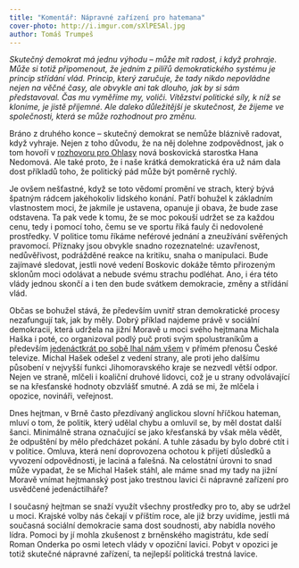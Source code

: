 ```yaml
---
title: "Komentář: Nápravné zařízení pro hatemana"
cover-photo: http://i.imgur.com/sXlPE5Al.jpg
author: Tomáš Trumpeš
---
```


*Skutečný demokrat má jednu výhodu – může mít radost, i když prohraje. Může si totiž připomenout, že jedním z pilířů demokratického systému je princip střídání vlád. Princip, který zaručuje, že tady nikdo nepovládne nejen na věčné časy, ale obvykle ani tak dlouho, jak by si sám představoval. Čas mu vyměříme my, voliči. Vítězství politické síly, k níž se kloníme, je jistě příjemné. Ale daleko důležitější je skutečnost, že žijeme ve společnosti, která se může rozhodnout pro změnu.*

Bráno z druhého konce – skutečný demokrat se nemůže bláznivě radovat, když vyhraje. Nejen z toho důvodu, že na něj dolehne zodpovědnost, jak o tom hovoří v [rozhovoru pro Ohlasy](/clanky/2015/02/rozhovor-hana-nedomova.html) nová boskovická starostka Hana Nedomová. Ale také proto, že i naše krátká demokratická éra už nám dala dost příkladů toho, že politický pád může být poměrně rychlý.

Je ovšem nešťastné, když se toto vědomí promění ve strach, který bývá špatným rádcem jakéhokoliv lidského konání. Patří bohužel k základním vlastnostem moci, že jakmile je ustavena, opanuje ji obava, že bude zase odstavena. Ta pak vede k tomu, že se moc pokouší udržet se za každou cenu, tedy i pomocí toho, čemu se ve sportu říká fauly či nedovolené prostředky. V politice tomu říkáme neférové jednání a zneužívání svěřených pravomocí. Příznaky jsou obvykle snadno rozeznatelné: uzavřenost, nedůvěřivost, podrážděné reakce na kritiku, snaha o manipulaci. Bude zajímavé sledovat, jestli nové vedení Boskovic dokáže těmto přirozeným sklonům moci odolávat a nebude svému strachu podléhat. Ano, i éra této vlády jednou skončí a i ten den bude svátkem demokracie, změny a střídání vlád.

Občas se bohužel stává, že především uvnitř stran demokratické procesy nezafungují tak, jak by měly. Dobrý příklad najdeme právě v sociální demokracii, která udržela na jižní Moravě u moci svého hejtmana Michala Haška i poté, co organizoval podlý puč proti svým spolustraníkům a především [jedenáctkrát po sobě lhal nám všem](http://www.ceskatelevize.cz/porady/10117034229-168-hodin/213411058251103/video/288927) v přímém přenosu České televize. Michal Hašek odešel z vedení strany, ale proti jeho dalšímu působení v nejvyšší funkci Jihomoravského kraje se nezvedl větší odpor. Nejen ve straně, mlčeli i koaliční druhové lidovci, což je u strany odvolávající se na křesťanské hodnoty obzvlášť smutné. A zdá se mi, že mlčela i opozice, novináři, veřejnost. 

Dnes hejtman, v Brně často přezdívaný anglickou slovní hříčkou hateman, mluví o tom, že politik, který udělal chybu a omluvil se, by měl dostat další šanci. Minimálně strana označující se jako křesťanská by však měla vědět, že odpuštění by mělo předcházet pokání. A tuhle zásadu by bylo dobré ctít i v politice. Omluva, která není doprovozena ochotou k přijetí důsledků a vyvození odpovědnosti, je laciná a falešná. Na celostátní úrovni to snad může vypadat, že se Michal Hašek stáhl, ale máme snad my tady na jižní Moravě vnímat hejtmanský post jako trestnou lavici či nápravné zařízení pro usvědčené jedenáctilháře?

I současný hejtman se snaží využít všechny prostředky pro to, aby se udržel u moci. Krajské volby nás čekají v příštím roce, ale již brzy uvidíme, jestli má současná sociální demokracie sama dost soudnosti, aby nabídla nového lídra. Pomoci by jí mohla zkušenost z brněnského magistrátu, kde sedí Roman Onderka po osmi letech vlády v opoziční lavici. Pobyt v opozici je totiž skutečné nápravné zařízení, ta nejlepší politická trestná lavice.
